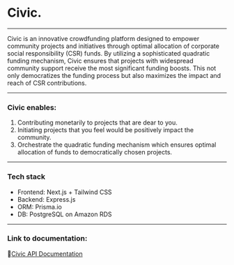# Civic.
---
Civic is an innovative crowdfunding platform designed to empower community projects and initiatives through optimal allocation of corporate social responsibility (CSR) funds. By utilizing a sophisticated quadratic funding mechanism, Civic 
ensures that projects with widespread community support receive the most significant funding boosts. This not only democratizes the funding process but also maximizes the impact and reach of CSR contributions.

---
### Civic enables:
1. Contributing monetarily to projects that are dear to you.
2. Initiating projects that you feel would be positively impact the community.
3. Orchestrate the quadratic funding mechanism which ensures optimal allocation of funds to democratically chosen projects.

---
### Tech stack
- Frontend: Next.js + Tailwind CSS
- Backend: Express.js
- ORM: Prisma.io
- DB: PostgreSQL on Amazon RDS

---
### Link to documentation:
🚀[Civic API Documentation](https://www.notion.so/Backend-design-f48a8663833a4a9b868879ff68467fa5)

